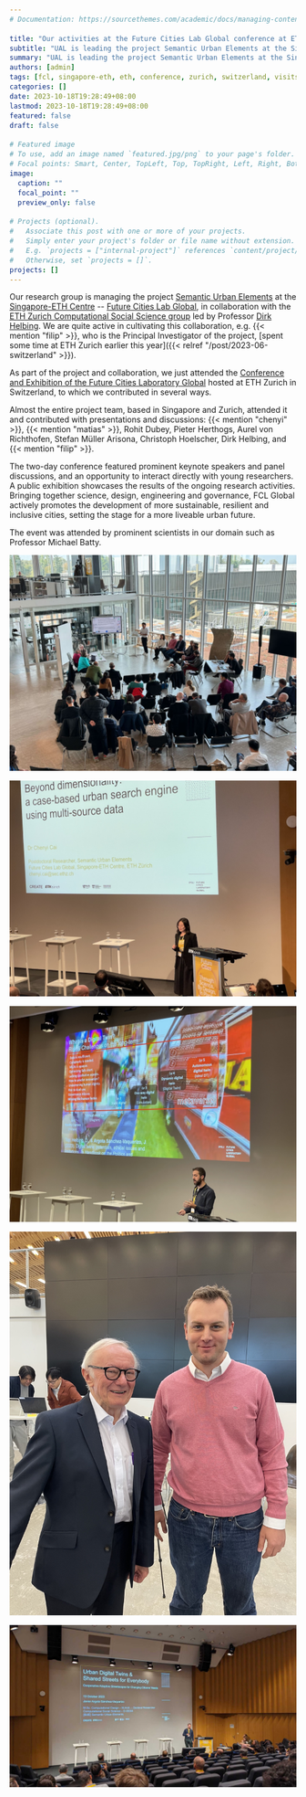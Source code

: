 ```yaml
---
# Documentation: https://sourcethemes.com/academic/docs/managing-content/

title: "Our activities at the Future Cities Lab Global conference at ETH Zurich"
subtitle: "UAL is leading the project Semantic Urban Elements at the Singapore-ETH Centre and in collaboration with Swiss partners."
summary: "UAL is leading the project Semantic Urban Elements at the Singapore-ETH Centre and in collaboration with Swiss partners."
authors: [admin]
tags: [fcl, singapore-eth, eth, conference, zurich, switzerland, visits]
categories: []
date: 2023-10-18T19:28:49+08:00
lastmod: 2023-10-18T19:28:49+08:00
featured: false
draft: false

# Featured image
# To use, add an image named `featured.jpg/png` to your page's folder.
# Focal points: Smart, Center, TopLeft, Top, TopRight, Left, Right, BottomLeft, Bottom, BottomRight.
image:
  caption: ""
  focal_point: ""
  preview_only: false

# Projects (optional).
#   Associate this post with one or more of your projects.
#   Simply enter your project's folder or file name without extension.
#   E.g. `projects = ["internal-project"]` references `content/project/deep-learning/index.md`.
#   Otherwise, set `projects = []`.
projects: []
---
```


Our research group is managing the project [Semantic Urban Elements](https://fcl.ethz.ch/research/integration-and-strategies/semantic-urban-elements.html) at the [Singapore-ETH Centre](https://sec.ethz.ch) -- [Future Cities Lab Global](https://fcl.ethz.ch), in collaboration with the [ETH Zurich Computational Social Science group](https://coss.ethz.ch) led by Professor [Dirk Helbing](https://coss.ethz.ch/people/helbing.html).
We are quite active in cultivating this collaboration, e.g. {{< mention "filip" >}}, who is the Principal Investigator of the project, [spent some time at ETH Zurich earlier this year]({{< relref "/post/2023-06-switzerland" >}}).

As part of the project and collaboration, we just attended the [Conference and Exhibition of the Future Cities Laboratory Global](https://fclg-ep.ethz.ch) hosted at ETH Zurich in Switzerland, to which we contributed in several ways. 

Almost the entire project team, based in Singapore and Zurich, attended it and contributed with presentations and discussions: {{< mention "chenyi" >}}, {{< mention "matias" >}}, Rohit Dubey, Pieter Herthogs, Aurel von Richthofen, Stefan Müller Arisona, Christoph Hoelscher, Dirk Helbing, and {{< mention "filip" >}}.


The two-day conference featured prominent keynote speakers and panel discussions, and an opportunity to interact directly with young researchers.
A public exhibition showcases the results of the ongoing research activities.
Bringing together science, design, engineering and governance, FCL Global actively promotes the development of more sustainable, resilient and inclusive cities, setting the stage for a more liveable urban future.

The event was attended by prominent scientists in our domain such as Professor Michael Batty.

![](1.jpg)

![](2.jpg)

![](3.jpg)

![](4.jpg)

![](5.jpg)
